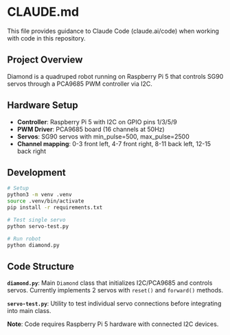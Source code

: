 # CLAUDE.md

This file provides guidance to Claude Code (claude.ai/code) when working with code in this repository.

## Project Overview

Diamond is a quadruped robot running on Raspberry Pi 5 that controls SG90 servos through a PCA9685 PWM controller via I2C.

## Hardware Setup

- **Controller**: Raspberry Pi 5 with I2C on GPIO pins 1/3/5/9
- **PWM Driver**: PCA9685 board (16 channels at 50Hz)
- **Servos**: SG90 servos with min_pulse=500, max_pulse=2500
- **Channel mapping**: 0-3 front left, 4-7 front right, 8-11 back left, 12-15 back right

## Development

```bash
# Setup
python3 -m venv .venv
source .venv/bin/activate
pip install -r requirements.txt

# Test single servo
python servo-test.py

# Run robot
python diamond.py
```

## Code Structure

**`diamond.py`**: Main `Diamond` class that initializes I2C/PCA9685 and controls servos. Currently implements 2 servos with `reset()` and `forward()` methods.

**`servo-test.py`**: Utility to test individual servo connections before integrating into main class.

**Note**: Code requires Raspberry Pi 5 hardware with connected I2C devices.
